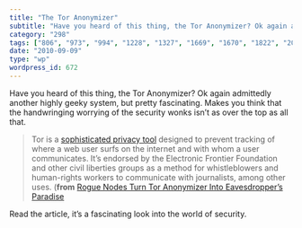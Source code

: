```yaml
---
title: "The Tor Anonymizer"
subtitle: "Have you heard of this thing, the Tor Anonymizer? Ok again admittedly another highly geeky system, b..."
category: "298"
tags: ["806", "973", "994", "1228", "1327", "1669", "1670", "1822", "2013"]
date: "2010-09-09"
type: "wp"
wordpress_id: 672
---
```

Have you heard of this thing, the Tor Anonymizer? Ok again admittedly another highly geeky system, but pretty fascinating. Makes you think that the handwringing worrying of the security wonks isn’t as over the top as all that.
> Tor is a [sophisticated privacy tool](http://tor.eff.org/overview.html.en) designed to prevent tracking of where a web user surfs on the internet and with whom a user communicates. It’s endorsed by the Electronic Frontier Foundation and other civil liberties groups as a method for whistleblowers and human-rights workers to communicate with journalists, among other uses. (**from** [Rogue Nodes Turn Tor Anonymizer Into Eavesdropper’s Paradise](http://www.wired.com/politics/security/news/2007/09/embassy_hacks#ixzz0yhxuFjka)

Read the article, it’s a fascinating look into the world of security.